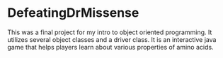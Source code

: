 # DefeatingDrMissense
This was a final project for my intro to object oriented programming. It utilizes several object classes and a driver class. It is an interactive java game that helps players learn about various properties of amino acids.
